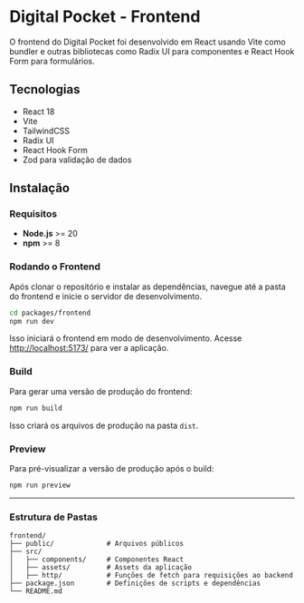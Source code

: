 # Digital Pocket - Frontend

O frontend do Digital Pocket foi desenvolvido em React usando Vite como bundler e outras bibliotecas como Radix UI para componentes e React Hook Form para formulários.

## Tecnologias

- React 18
- Vite
- TailwindCSS
- Radix UI
- React Hook Form
- Zod para validação de dados

## Instalação

### Requisitos

- **Node.js** >= 20
- **npm** >= 8

### Rodando o Frontend

Após clonar o repositório e instalar as dependências, navegue até a pasta do frontend e inicie o servidor de desenvolvimento.

```bash
cd packages/frontend
npm run dev
```

Isso iniciará o frontend em modo de desenvolvimento. Acesse [http://localhost:5173/](http://localhost:5173/) para ver a aplicação.

### Build

Para gerar uma versão de produção do frontend:

```bash
npm run build
```

Isso criará os arquivos de produção na pasta `dist`.

### Preview

Para pré-visualizar a versão de produção após o build:

```bash
npm run preview
```

---

### Estrutura de Pastas

```
frontend/
├── public/             # Arquivos públicos
├── src/
│   ├── components/     # Componentes React
│   ├── assets/         # Assets da aplicação
│   ├── http/           # Funções de fetch para requisições ao backend
├── package.json        # Definições de scripts e dependências
└── README.md
```